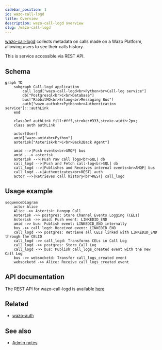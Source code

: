 ```yaml
---
sidebar_position: 1
id: wazo-call-logd
title: Overview
description: wazo-call-logd overview
slug: /wazo-call-logd
---
```


[wazo-call-logd](https://github.com/wazo-platform/wazo-call-logd) collects metadata on calls made on a Wazo Platform, allowing users to see their calls history.

This is service accessible via REST API.

## Schema

```mermaid
graph TD
    subgraph Call-logd application
        call_logd["wazo-call-logd<br>Python<br>Call-log service"]
        db["Postgresql<br>C<br>Database"]
        bus["RabbitMQ<br>Erlang<br>Messaging Bus"]
        auth["wazo-auth<br>Python<br>Authentication service"]:::authLink
    end

    classDef authLink fill:#fff,stroke:#333,stroke-width:2px;
    class auth authLink

    actor[User]
    amid["wazo-amid<br>Python"]
    asterisk["Asterisk<br>C<br>Back2Back Agent"]

    amid -->|Push events<br>AMQP| bus
    amid -.-> asterisk
    asterisk -->|Push raw call logs<br>SQL| db
    call_logd -->|Push and Fetch call-log<br>SQL| db
    call_logd -->|Publishes and Receives internal events<br>AMQP| bus
    call_logd -->|Authenticates<br>REST| auth
    actor -->|Retrieves call history<br>REST| call_logd
```

## Usage example

```mermaid
sequenceDiagram
    actor Alice
    Alice ->> Asterisk: Hangup Call
    Asterisk ->> postgres: Store Channel Events Logging (CELs)
    Asterisk ->> amid: Push event: LINKEDID_END
    amid ->> bus: Publish event: LINKEDID_END internally
    bus ->> call_logd: Received event: LINKEDID_END
    call_logd ->> postgres: Retrieve all CELs linked with LINKEDID_END through the CELID
    call_logd ->> call_logd: Transforms CELs in Call Log
    call_logd ->> postgres: Store Call Log
    call_logd ->> bus: Publish call_logs_created event with the new Call Log
    bus ->> websocketd: Transfer call_logs_created event
    websocketd ->> Alice: Receive call_logs_created event

```

## API documentation

The REST API for wazo-call-logd is available [here](../api/cdr.html)

## Related

- [wazo-auth](https://github.com/wazo-platform/wazo-auth)

## See also

- [Admin notes](cdr-admin.html)

```

```
